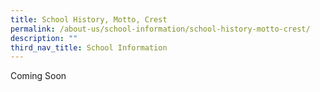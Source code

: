 ```yaml
---
title: School History, Motto, Crest
permalink: /about-us/school-information/school-history-motto-crest/
description: ""
third_nav_title: School Information
---
```

<!--# **School History, Motto, Crest**

### **School History**  

The school started in 1992, with a staff of 10 teachers and the founding Principal, Miss Sum Chee Wah. The pioneer batch of 318 students joined the school in 1993, and they were placed in 5 Express and 3 Normal (Academic) classes. Most of the students were from the Choa Chu Kang, Bukit Batok and Bukit Panjang neighbourhood. The school motto, school badge and school song were crafted by the Principal, teachers and students.   

The school was officially opened on 8 April 1995 by Associate Professor Low Seow Chay. In 1996, Mrs Teo Khin Hiang took over the helm and the first batch of graduating students sat for the GCE 'O' and 'N' level examinations.

Ms Rosalind Sim took over as Principal in 1999. In 2003, the school was one of the Top 20 Value-Added schools. Under Ms Sim's leadership, the students continued to excel academically and in their co-curricular activities.

Mrs Chuah-Koh Eng Ngoh took over as Principal in 2010. In 2012, the school celebrated her 20th anniversary and produced a series of videos to commemorate the event. Under Mrs Chuah's leadership, the school developed a niche in the area of Youth and Community Leadership as the school's Learning for LIfe Programme.

Mr Tan Keng Joo took the helm of the school in 2015. Under his leadership, the school established its Applied Learning Programme (ALP), Robotics & Automation (R&A), to help our students develop 21st Century Competencies such as Critical and Inventive Thinking (CIT). Under Mr Tan’s direction, the school building also underwent an extensive face-lift which included upgraded facilities to support the holistic development of students. These include the Scintilla, which has a Robotics Arena for R&A lessons, the Fortis, a well-equipped gymnasium to support students’ physical development, Vivace, a performance stage for students to showcase their talents, and the Ninja Challenge, an outdoor obstacle course to develop ruggedness in students. 

Our current principal, Mdm Ong Liang Fung, took over the leadership of the school in 2020.

-------------------------------------------------------------------------


### **School Motto**  

#### **Serve, Grow, Excel**

  

#### **Serve:**

 Through service to the class, school, community, nation and the world, our students will learn to look beyond themselves, work well in a team, and understand themselves and others around them better. They will see service as the foundation for growth and excellence.

#### **Grow:**

Our students will grow in all areas of their lives. They will develop a passion for learning and continuous improvement. They will make learning an integral part of their lives.

#### **Excel:** 

Our students will set challenging goals for themselves and strive to realize their own potential. They will put in their best in everything they do.

-------------------------------------------------------------------------

### **School Crest**

(image not loading)

|  	|  	|
|---	|---	|
| Circular Shape 	| : Signifies the school's commitment to providing an all-round education 	|
| Book 	| : Signifies the school's emphasis on the passion for learning 	|
| Balanced Weights 	| : Signifies the balance between intellectual and other domains of development 	|
| Torch 	| : Represents the CCKS spirit captured in the school motto: Serve, Grow and Excel 	|
| Green Colour 	| : Represents the growth and vitality of our school 	|-->
Coming Soon